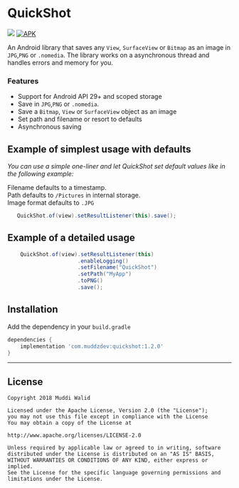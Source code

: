 # QuickShot
[![](https://img.shields.io/badge/API-19%2B-brightgreen.svg?style=flat)](https://android-arsenal.com/api?level=19)
[![APK](https://img.shields.io/badge/Download-Demo-brightgreen.svg)](https://github.com/Muddz/QuickShot/raw/master/demo.apk)

An Android library that saves any `View`, `SurfaceView` or `Bitmap` as an image in `JPG`,`PNG` or `.nomedia`.
The library works on a asynchronous thread and handles errors and memory for you. 

### Features
- Support for Android API 29+ and scoped storage
- Save in `JPG`,`PNG` or `.nomedia`.
- Save a `Bitmap`, `View` or `SurfaceView` object as an image
- Set path and filename or resort to defaults
- Asynchronous saving


## Example of simplest usage with defaults
<i>You can use a simple one-liner and let QuickShot set default values like in the following example:</i>

Filename defaults to a timestamp.   
Path defaults to `/Pictures` in internal storage.  
Image format defaults to `.JPG`

```java
   QuickShot.of(view).setResultListener(this).save();
```

## Example of a detailed usage
```java
    QuickShot.of(view).setResultListener(this)
                      .enableLogging()
                      .setFilename("QuickShot")
                      .setPath("MyApp")
                      .toPNG()
                      .save();
```

## Installation

Add the dependency in your `build.gradle`
```groovy
dependencies {
    implementation 'com.muddzdev:quickshot:1.2.0'  
}
```
 ----

## License

    Copyright 2018 Muddi Walid

    Licensed under the Apache License, Version 2.0 (the "License");
    you may not use this file except in compliance with the License
    You may obtain a copy of the License at

    http://www.apache.org/licenses/LICENSE-2.0

    Unless required by applicable law or agreed to in writing, software
    distributed under the License is distributed on an "AS IS" BASIS,
    WITHOUT WARRANTIES OR CONDITIONS OF ANY KIND, either express or implied.
    See the License for the specific language governing permissions and
    limitations under the License.

